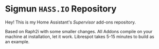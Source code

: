 # Sigmun `HASS.IO` Repository
Hey!
This is my Home Assistant's _Supervisor_ add-ons repository.

Based on Raph2i with some smaller changes.
All Addons compile on your machine at installation, let it work.
Librespot takes 5-15 minutes to build as an example.

